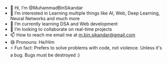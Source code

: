 - 👋 Hi, I’m @MuhammadBinSikandar
- 👀 I’m interested in Learning multiple things like AI, Web, Deep Learning, Neural Networks and much more
- 🌱 I’m currently learning DSA and Web development
- 💞️ I’m looking to collaborate on real-time projects
- 📫 How to reach me email me at m.bin.sikandar@gmail.com
- 😄 Pronouns: He/Him
- ⚡ Fun fact: Prefers to solve problems with code, not violence. Unless it's a bug. Bugs must be destroyed :)

<!---
MuhammadBinSikandar/MuhammadBinSikandar is a ✨ special ✨ repository because its `README.md` (this file) appears on your GitHub profile.
You can click the Preview link to take a look at your changes.
--->
